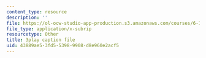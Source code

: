 ```yaml
---
content_type: resource
description: ''
file: https://ol-ocw-studio-app-production.s3.amazonaws.com/courses/6-189-multicore-programming-primer-january-iap-2007/43889ae53fd553989908d8e960e2acf5_SI_GKdFQmds.vtt
file_type: application/x-subrip
resourcetype: Other
title: 3play caption file
uid: 43889ae5-3fd5-5398-9908-d8e960e2acf5
---
```

